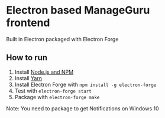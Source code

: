 # Electron based ManageGuru frontend

Built in Electron packaged with Electron Forge

## How to run

1. Install [Node.js and NPM](https://nodejs.org/en/)
2. Install [Yarn](https://yarnpkg.com/lang/en/)
3. Install Electron Forge with `npm install -g electron-forge`
4. Test with `electron-forge start`
5. Package with `electron-forge make`

Note: You need to package to get Notifications on Windows 10
